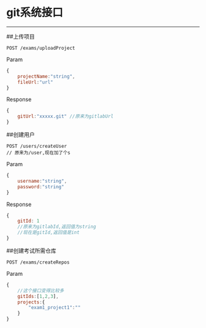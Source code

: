 # git系统接口

---

##上传项目

```
POST /exams/uploadProject
```
Param
```js
{
    projectName:"string",
    fileUrl:"url"
}
```
Response
```js
{
    gitUrl:"xxxxx.git" //原来为gitlabUrl
}
```

##创建用户

```
POST /users/createUser
// 原来为/user,现在加了个s
```
Param
```js
{
    username:"string",
    password:"string"
}
```
Response
```js
{
    gitId: 1 
    //原来为gitlabId,返回值为string
    //现在是gitId,返回值是int
}
```

##创建考试所需仓库
```
POST /exams/createRepos
```
Param
```js
{
    //这个接口变得比较多
    gitIds:[1,2,3],
    projects:{
        "exam1_project1":""
    }
}
```